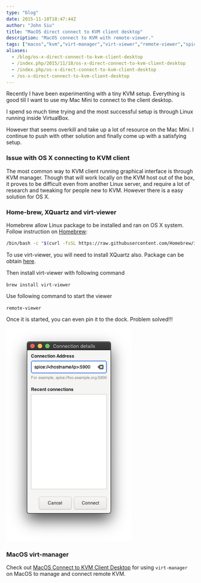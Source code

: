 ```yaml
---
type: "blog"
date: 2015-11-18T18:47:44Z
author: "John Siu"
title: "MacOS direct connect to KVM client desktop"
description: "MacOS connect to KVM with remote-viewer."
tags: ["macos","kvm","virt-manager","virt-viewer","remote-viewer","spice","how-to"]
aliases:
  - /blog/os-x-direct-connect-to-kvm-client-desktop
  - /index.php/2015/11/18/os-x-direct-connect-to-kvm-client-desktop
  - /index.php/os-x-direct-connect-to-kvm-client-desktop
  - /os-x-direct-connect-to-kvm-client-desktop
---
```


Recently I have been experimenting with a tiny KVM setup. Everything is good till I want to use my Mac Mini to connect to the client desktop.
<!--more-->

I spend so much time trying and the most successful setup is through Linux running inside VirtualBox.

However that seems overkill and take up a lot of resource on the Mac Mini. I continue to push with other solution and finally come up with a satisfying setup.

### Issue with OS X connecting to KVM client

The most common way to KVM client running graphical interface is through KVM manager. Though that will work locally on the KVM host out of the box, it proves to be difficult even from another Linux server, and require a lot of research and tweaking for people new to KVM. However there is a easy solution for OS X.

### Home-brew, XQuartz and virt-viewer

Homebrew allow Linux package to be installed and ran on OS X system. Follow instruction on [Homebrew](http://brew.sh):

```sh
/bin/bash -c "$(curl -fsSL https://raw.githubusercontent.com/Homebrew/install/master/install.sh)"
```

To use virt-viewer, you will need to install XQuartz also. Package can be obtain [here](http://www.xquartz.org).

Then install virt-viewer with following command

`brew install virt-viewer`

Use following command to start the viewer

`remote-viewer`

Once it is started, you can even pin it to the dock. Problem solved!!!

![remote-viewer](https://raw.githubusercontent.com/J-Siu/johnsiu.com/master/static/img/remote-viewer.png)

### MacOS virt-manager

Check out [MacOS Connect to KVM Client Desktop](/blog/macos-kvm-remote-connect/) for using `virt-manager` on MacOS to manage and connect remote KVM.
